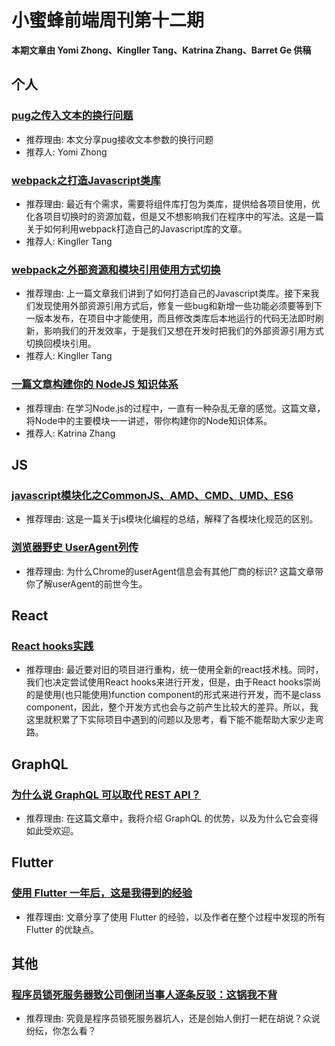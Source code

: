 # 小蜜蜂前端周刊第十二期

**本期文章由 Yomi Zhong、Kingller Tang、Katrina Zhang、Barret Ge 供稿**

## 个人

### [pug之传入文本的换行问题](https://yomizhong.github.io/2019/01/18/pug%E4%B9%8B%E4%BC%A0%E5%85%A5%E6%96%87%E6%9C%AC%E7%9A%84%E6%8D%A2%E8%A1%8C%E9%97%AE%E9%A2%98-md/#more)

+ 推荐理由: 本文分享pug接收文本参数的换行问题
+ 推荐人: Yomi Zhong

### [webpack之打造Javascript类库](https://www.jianshu.com/p/e30f83120fcc)

+ 推荐理由: 最近有个需求，需要将组件库打包为类库，提供给各项目使用，优化各项目切换时的资源加载，但是又不想影响我们在程序中的写法。这是一篇关于如何利用webpack打造自己的Javascript库的文章。
+ 推荐人: Kingller Tang

### [webpack之外部资源和模块引用使用方式切换](https://www.jianshu.com/p/8bf56b49c4fd)

+ 推荐理由: 上一篇文章我们讲到了如何打造自己的Javascript类库。接下来我们发现使用外部资源引用方式后，修复一些bug和新增一些功能必须要等到下一版本发布，在项目中才能使用，而且修改类库后本地运行的代码无法即时刷新，影响我们的开发效率，于是我们又想在开发时把我们的外部资源引用方式切换回模块引用。
+ 推荐人: Kingller Tang

### [一篇文章构建你的 NodeJS 知识体系](https://juejin.im/post/5c4c0ee8f265da61117aa527)

+ 推荐理由: 在学习Node.js的过程中，一直有一种杂乱无章的感觉。这篇文章，将Node中的主要模块一一讲述，带你构建你的Node知识体系。
+ 推荐人: Katrina Zhang

## JS

### [javascript模块化之CommonJS、AMD、CMD、UMD、ES6](https://blog.csdn.net/Real_Bird/article/details/54869066)

+ 推荐理由: 这是一篇关于js模块化编程的总结，解释了各模块化规范的区别。

### [浏览器野史 UserAgent列传](http://litten.me/2014/09/26/history-of-browser-useragent/)

+ 推荐理由: 为什么Chrome的userAgent信息会有其他厂商的标识? 这篇文章带你了解userAgent的前世今生。

## React

### [React hooks实践](https://juejin.im/post/5c4d7122e51d4556940c15cb)

+ 推荐理由: 最近要对旧的项目进行重构，统一使用全新的react技术栈。同时，我们也决定尝试使用React hooks来进行开发，但是，由于React hooks崇尚的是使用(也只能使用)function component的形式来进行开发，而不是class component，因此，整个开发方式也会与之前产生比较大的差异。所以，我这里就积累了下实际项目中遇到的问题以及思考，看下能不能帮助大家少走弯路。

## GraphQL

### [为什么说 GraphQL 可以取代 REST API？](https://www.infoq.cn/article/LVQGuC3vQX-T3PpVCkHt)

+ 推荐理由: 在这篇文章中，我将介绍 GraphQL 的优势，以及为什么它会变得如此受欢迎。

## Flutter

### [使用 Flutter 一年后，这是我得到的经验](https://www.infoq.cn/article/FYJEtAI5-fvIoSrqJ9Ok)

+ 推荐理由: 文章分享了使用 Flutter 的经验，以及作者在整个过程中发现的所有 Flutter 的优缺点。

## 其他

### [程序员锁死服务器致公司倒闭当事人逐条反驳：这锅我不背](https://www.infoq.cn/article/q0EwK-pbp9hQU1dL5iDB)

+ 推荐理由: 究竟是程序员锁死服务器坑人，还是创始人倒打一耙在胡说？众说纷纭，你怎么看？